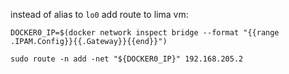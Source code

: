 instead of alias to `lo0` add route to lima vm:

```
DOCKER0_IP=$(docker network inspect bridge --format "{{range .IPAM.Config}}{{.Gateway}}{{end}}")
```

```
sudo route -n add -net "${DOCKER0_IP}" 192.168.205.2
```
